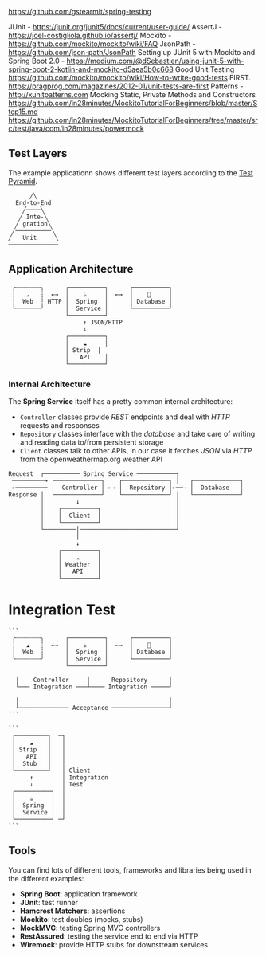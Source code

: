 https://github.com/gstearmit/spring-testing


JUnit - https://junit.org/junit5/docs/current/user-guide/
AssertJ - https://joel-costigliola.github.io/assertj/
Mockito - https://github.com/mockito/mockito/wiki/FAQ
JsonPath - https://github.com/json-path/JsonPath
Setting up JUnit 5 with Mockito and Spring Boot 2.0 - https://medium.com/@dSebastien/using-junit-5-with-spring-boot-2-kotlin-and-mockito-d5aea5b0c668
Good Unit Testing
https://github.com/mockito/mockito/wiki/How-to-write-good-tests
FIRST. https://pragprog.com/magazines/2012-01/unit-tests-are-first
Patterns - http://xunitpatterns.com
Mocking Static, Private Methods and Constructors
https://github.com/in28minutes/MockitoTutorialForBeginners/blob/master/Step15.md
https://github.com/in28minutes/MockitoTutorialForBeginners/tree/master/src/test/java/com/in28minutes/powermock


## Test Layers
The example applicationn shows different test layers according to the [Test Pyramid](https://martinfowler.com/bliki/TestPyramid.html).

```
      ╱╲
  End-to-End
    ╱────╲
   ╱ Inte-╲
  ╱ gration╲
 ╱──────────╲
╱   Unit     ╲
──────────────
```

## Application Architecture

```
 ╭┄┄┄┄┄┄┄╮      ┌──────────┐      ┌──────────┐
 ┆   ☁   ┆  ←→  │    ☕     │  ←→  │    💾     │
 ┆  Web  ┆ HTTP │  Spring  │      │ Database │
 ╰┄┄┄┄┄┄┄╯      │  Service │      └──────────┘
                └──────────┘
                     ↑ JSON/HTTP
                     ↓
                ┌──────────┐
                │    ☁     │
                │ Strip  │
                │   API    │
                └──────────┘
```

### Internal Architecture
The **Spring Service** itself has a pretty common internal architecture:

  * `Controller` classes provide _REST_ endpoints and deal with _HTTP_ requests and responses
  * `Repository` classes interface with the _database_ and take care of writing and reading data to/from persistent storage
  * `Client` classes talk to other APIs, in our case it fetches _JSON_ via _HTTP_ from the openweathermap.org weather API


  ```
  Request  ┌────────── Spring Service ───────────┐
   ─────────→ ┌─────────────┐    ┌─────────────┐ │   ┌─────────────┐
   ←───────── │  Controller │ ←→ │  Repository │←──→ │  Database   │
  Response │  └─────────────┘    └─────────────┘ │   └─────────────┘
           │         ↓                           │
           │    ┌──────────┐                     │
           │    │  Client  │                     │
           │    └──────────┘                     │
           └─────────│───────────────────────────┘
                     │
                     ↓   
                ┌──────────┐
                │    ☁     │
                │ Weather  │
                │   API    │
                └──────────┘
  ```  
    
 #  Integration Test  
    
    ```
     ╭┄┄┄┄┄┄┄╮      ┌──────────┐      ┌──────────┐
     ┆   ☁   ┆  ←→  │    ☕     │  ←→  │    💾     │
     ┆  Web  ┆      │  Spring  │      │ Database │
     ╰┄┄┄┄┄┄┄╯      │  Service │      └──────────┘
                    └──────────┘
    
      │    Controller     │      Repository      │
      └─── Integration ───┴──── Integration ─────┘
    
      │                                          │
      └────────────── Acceptance ────────────────┘               
    ```
    
    ```
     ┌─────────┐  ─┐
     │    ☁    │   │
     │ Strip   │   │
     │   API   │   │
     │  Stub   │   │
     └─────────┘   │ Client
          ↑        │ Integration
          ↓        │ Test
     ┌──────────┐  │
     │    ☕     │  │
     │  Spring  │  │
     │  Service │  │
     └──────────┘ ─┘
    ```


## Tools
You can find lots of different tools, frameworks and libraries being used in the different examples:

  * **Spring Boot**: application framework
  * **JUnit**: test runner
  * **Hamcrest Matchers**: assertions
  * **Mockito**: test doubles (mocks, stubs)
  * **MockMVC**: testing Spring MVC controllers
  * **RestAssured**: testing the service end to end via HTTP
  * **Wiremock**: provide HTTP stubs for downstream services
